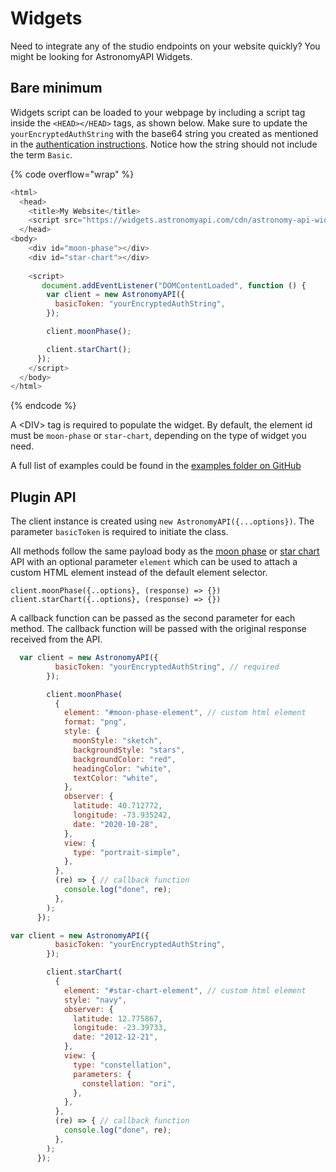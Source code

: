 # Widgets

Need to integrate any of the studio endpoints on your website quickly? You might be looking for AstronomyAPI Widgets.

## Bare minimum

Widgets script can be loaded to your webpage by including a script tag inside the `<HEAD></HEAD>` tags, as shown below. Make sure to update the `yourEncryptedAuthString` with the base64 string you created as mentioned in the [authentication instructions](https://docs.astronomyapi.com/readme#basic-authentication). Notice how the string should not include the term `Basic`.

{% code overflow="wrap" %}

```javascript
<html>
  <head>
    <title>My Website</title>
    <script src="https://widgets.astronomyapi.com/cdn/astronomy-api-widgets.js"></script>
  </head>
<body>
    <div id="moon-phase"></div>
    <div id="star-chart"></div>
    
    <script>
       document.addEventListener("DOMContentLoaded", function () {
        var client = new AstronomyAPI({
          basicToken: "yourEncryptedAuthString",
        });

        client.moonPhase();

        client.starChart();
      });
    </script>
  </body>
</html>
```

{% endcode %}

A \<DIV> tag is required to populate the widget. By default, the element id must be `moon-phase` or `star-chart`, depending on the type of widget you need.

A full list of examples could be found in the [examples folder on GitHub](https://github.com/AstronomyAPI/Widgets/tree/main/examples)

## Plugin API

The client instance is created using `new AstronomyAPI({...options})`. The parameter `basicToken` is required to initiate the class.

All methods follow the same payload body as the [moon phase](https://docs.astronomyapi.com/endpoints/studio/moon-phase) or [star chart](https://docs.astronomyapi.com/endpoints/studio/star-chart) API with an optional parameter `element` which can be used to attach a custom HTML element instead of the default element selector.

```
client.moonPhase({..options}, (response) => {})
client.starChart({..options}, (response) => {})
```

A callback function can be passed as the second parameter for each method. The callback function will be passed with the original response received from the API.

```javascript
  var client = new AstronomyAPI({
          basicToken: "yourEncryptedAuthString", // required
        });

        client.moonPhase(
          {
            element: "#moon-phase-element", // custom html element
            format: "png",
            style: {
              moonStyle: "sketch",
              backgroundStyle: "stars",
              backgroundColor: "red",
              headingColor: "white",
              textColor: "white",
            },
            observer: {
              latitude: 40.712772,
              longitude: -73.935242,
              date: "2020-10-28",
            },
            view: {
              type: "portrait-simple",
            },
          },
          (re) => { // callback function
            console.log("done", re);
          },
        );
      });
```

```javascript
var client = new AstronomyAPI({
          basicToken: "yourEncryptedAuthString",
        });

        client.starChart(
          {
            element: "#star-chart-element", // custom html element
            style: "navy",
            observer: {
              latitude: 12.775867,
              longitude: -23.39733,
              date: "2012-12-21",
            },
            view: {
              type: "constellation",
              parameters: {
                constellation: "ori",
              },
            },
          },
          (re) => { // callback function
            console.log("done", re);
          },
        );
      });
```
